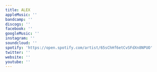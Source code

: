 ```yaml
---
title: ALEX
appleMusic: ''
bandcamp: ''
discogs: ''
facebook: ''
googleMusic: ''
instagram: ''
soundcloud: ''
spotify: 'https://open.spotify.com/artist/65sChHf6etCvSFdXn8NPUO'
twitter: ''
website: ''
youtube: ''
---
```

